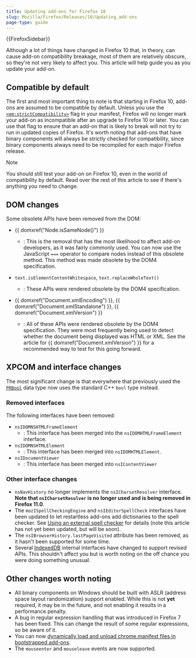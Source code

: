 ```yaml
---
title: Updating add-ons for Firefox 10
slug: Mozilla/Firefox/Releases/10/Updating_add-ons
page-type: guide
---
```


{{FirefoxSidebar}}

Although a lot of things have changed in Firefox 10 that, in theory, can cause add-on compatibility breakage, most of them are relatively obscure, so they're not very likely to affect you. This article will help guide you as you update your add-on.

## Compatible by default

The first and most important thing to note is that starting in Firefox 10, add-ons are assumed to be compatible by default. Unless you use the [`<em:strictCompatibility>`](/en-US/docs/Install_Manifests#strictcompatibility) flag in your manifest, Firefox will no longer mark your add-on as incompatible after an upgrade to Firefox 10 or later. You can use that flag to ensure that an add-on that is likely to break will not try to run in updated copies of Firefox. It's worth noting that add-ons that have binary components will always be strictly checked for compatibility, since binary components always need to be recompiled for each major Firefox release.

> [!NOTE]
> You should still test your add-on on Firefox 10, even in the world of compatibility by default. Read over the rest of this article to see if there's anything you need to change.

## DOM changes

Some obsolete APIs have been removed from the DOM:

- {{ domxref("Node.isSameNode()") }}
  - : This is the removal that has the most likelihood to affect add-on developers, as it was fairly commonly used. You can now use the JavaScript `===` operator to compare nodes instead of this obsolete method. This method was made obsolete by the DOM4 specification.
- `text.isElementContentWhitespace`, `text.replaceWholeText()`
  - : These APIs were rendered obsolete by the DOM4 specification.

- {{ domxref("Document.xmlEncoding") }}, {{ domxref("Document.xmlStandalone") }}, {{ domxref("Document.xmlVersion") }}
  - : All of these APIs were rendered obsolete by the DOM4 specification. They were most frequently being used to detect whether the document being displayed was HTML or XML. See the article for {{ domxref("Document.xmlVersion") }} for a recommended way to test for this going forward.

## XPCOM and interface changes

The most significant change is that everywhere that previously used the [`PRBool`](/en-US/docs/PRBool) data type now uses the standard C++ `bool` type instead.

### Removed interfaces

The following interfaces have been removed:

- `nsIDOMNSHTMLFrameElement`
  - : This interface has been merged into the `nsIDOMHTMLFrameElement` interface.
- `nsIDOMNSHTMLElement`
  - : This interface has been merged into `nsIDOMHTMLElement`.
- `nsIDocumentViewer`
  - : This interface has been merged into `nsIContentViewer`

### Other interface changes

- `nsNavHistory` no longer implements the `nsICharsetResolver` interface. **Note that `nsICharsetResolver` is no longer used and is being removed in Firefox 11.0**.
- The `mozISpellCheckingEngine` and `nsIEditorSpellCheck` interfaces have been updated to let restartless add-ons add dictionaries to the spell checker. See [Using an external spell checker](/en-US/Using_an_External_Spell-checker) for details (note this article has not yet been updated, but will be soon).
- The `nsIBrowserHistory.lastPageVisited` attribute has been removed, as it hasn't been supported for some time.
- Several [IndexedDB](/en-US/docs/Web/API/IndexedDB_API) internal interfaces have changed to support revised APIs. This shouldn't affect you but is worth noting on the off chance you were doing something unusual.

## Other changes worth noting

- All binary components on Windows should be built with ASLR (address space layout randomization) support enabled. While this is not **yet** required, it may be in the future, and not enabling it results in a performance penalty.
- A bug in regular expression handling that was introduced in Firefox 7 has been fixed. This can change the result of some regular expressions, so be aware of it.
- You can now [dynamically load and unload chrome.manifest files in bootstrapped add-ons](/en-US/docs/Extensions/Bootstrapped_extensions#Adding_user_interface_with_a_chrome.manifest).
- The `mouseenter` and `mouseleave` events are now supported.
